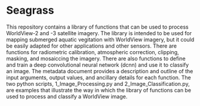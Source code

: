 # Seagrass

This repository contains a library of functions that can be used to process WorldView-2 and -3 satellite imagery. The library is intended to be used for mapping submerged aquatic vegitation with WorldView imagery, but it could be easily adapted for other applications and other sensors. There are functions for radiometric calibration, atmospheric correction, clipping, masking, and mosaiccing the imagery. There are also functions to define and train a deep convolutional neural network (dcnn) and use it to classify an image. The metadata document provides a description and outline of the input arguments, output values, and ancillary details for each function. The two python scripts, 1_Image_Processing.py and 2_Image_Classification.py, are examples that illustrate the way in which the library of functions can be used to process and classify a WorldView image.
